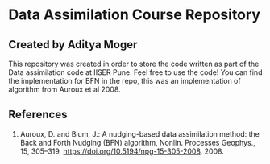 # Data Assimilation Course Repository
## Created by Aditya Moger

This repository was created in order to store the code written as part of the Data assimilation code at IISER Pune. Feel free to use the code!
You can find the implementation for BFN in the repo, this was an implementation of algorithm from Auroux et al 2008.

## References
1.  Auroux, D. and Blum, J.: A nudging-based data assimilation method: the Back and Forth Nudging (BFN) algorithm, Nonlin. Processes Geophys., 15, 305–319, https://doi.org/10.5194/npg-15-305-2008, 2008. 
